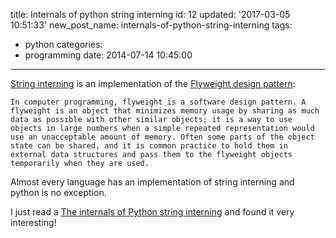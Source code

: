 title: Internals of python string interning
id: 12
updated: '2017-03-05 10:51:33'
new_post_name: internals-of-python-string-interning
tags:
  - python
categories:
  - programming
date: 2014-07-14 10:45:00
---


[String interning](https://en.wikipedia.org/wiki/String_interning) is an implementation of the [Flyweight design pattern](https://en.wikipedia.org/wiki/Flyweight_pattern):
```
In computer programming, flyweight is a software design pattern. A flyweight is an object that minimizes memory usage by sharing as much data as possible with other similar objects; it is a way to use objects in large numbers when a simple repeated representation would use an unacceptable amount of memory. Often some parts of the object state can be shared, and it is common practice to hold them in external data structures and pass them to the flyweight objects temporarily when they are used.
```

Almost every language has an implementation of string interning and python is no exception.

I just read a [The internals of Python string interning](http://guilload.com/python-string-interning/) and found it very interesting!